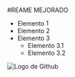 #REAME MEJORADO

* Elemento 1
* Elemento 2
* Elemento 3
  * Elemento 3.1
  * Elemento 3.2


![Logo de Github](https://th.bing.com/th/id/R.1e7fa60d74b4318e82aa0eaa912eb540?rik=E02YN%2br6ecC9sA&pid=ImgRaw&r=0)
